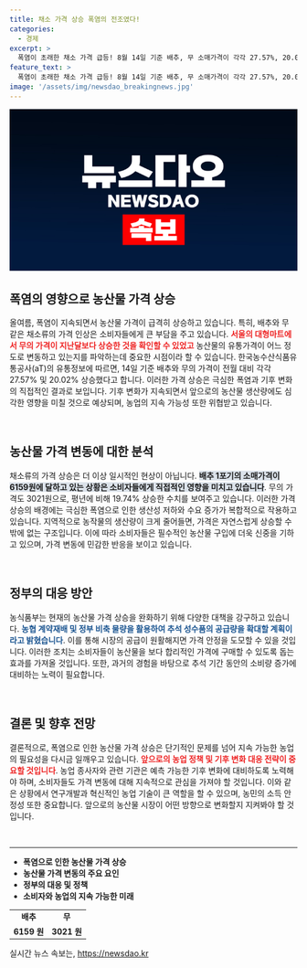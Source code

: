 ```yaml
---
title: 채소 가격 상승 폭염의 전조였다!
categories:
  - 경제
excerpt: >
  폭염이 초래한 채소 가격 급등! 8월 14일 기준 배추, 무 소매가격이 각각 27.57%, 20.02% 상승했다. 추석을 앞두고 정부가 대응에 나선다. 클릭해 자세한 내용을 확인하세요!
feature_text: >
  폭염이 초래한 채소 가격 급등! 8월 14일 기준 배추, 무 소매가격이 각각 27.57%, 20.02% 상승했다. 추석을 앞두고 정부가 대응에 나선다. 클릭해 자세한 내용을 확인하세요!
image: '/assets/img/newsdao_breakingnews.jpg'
---
```


<p><img src="/assets/img/newsdao_breakingnews.jpg" alt="koreaapp 속보" /></p>

<h2 data-ke-size="size26">폭염의 영향으로 농산물 가격 상승</h2>

<p data-ke-size="size16">올여름, 폭염이 지속되면서 농산물 가격이 급격히 상승하고 있습니다. 특히, 배추와 무 같은 채소류의 가격 인상은 소비자들에게 큰 부담을 주고 있습니다. <b><span style="color: #ee2323;">서울의 대형마트에서 무의 가격이 지난달보다 상승한 것을 확인할 수 있었고</span></b> 농산물의 유통가격이 어느 정도로 변동하고 있는지를 파악하는데 중요한 시점이라 할 수 있습니다. 한국농수산식품유통공사(aT)의 유통정보에 따르면, 14일 기준 배추와 무의 가격이 전월 대비 각각 27.57% 및 20.02% 상승했다고 합니다. 이러한 가격 상승은 극심한 폭염과 기후 변화의 직접적인 결과로 보입니다. 기후 변화가 지속되면서 앞으로의 농산물 생산량에도 심각한 영향을 미칠 것으로 예상되며, 농업의 지속 가능성 또한 위협받고 있습니다.</p>

<p data-ke-size="size16">&nbsp;</p>

<h2 data-ke-size="size26">농산물 가격 변동에 대한 분석</h2>

<p data-ke-size="size16">채소류의 가격 상승은 더 이상 일시적인 현상이 아닙니다. <b><span style="background-color: #21538527;">배추 1포기의 소매가격이 6159원에 달하고 있는 상황은 소비자들에게 직접적인 영향을 미치고 있습니다</span></b>. 무의 가격도 3021원으로, 평년에 비해 19.74% 상승한 수치를 보여주고 있습니다. 이러한 가격 상승의 배경에는 극심한 폭염으로 인한 생산성 저하와 수요 증가가 복합적으로 작용하고 있습니다. 지역적으로 농작물의 생산량이 크게 줄어들면, 가격은 자연스럽게 상승할 수밖에 없는 구조입니다. 이에 따라 소비자들은 필수적인 농산물 구입에 더욱 신중을 기하고 있으며, 가격 변동에 민감한 반응을 보이고 있습니다.</p>

<p data-ke-size="size16">&nbsp;</p>

<h2 data-ke-size="size26">정부의 대응 방안</h2>

<p data-ke-size="size16">농식품부는 현재의 농산물 가격 상승을 완화하기 위해 다양한 대책을 강구하고 있습니다. <b><span style="color: #1a5490;">농협 계약재배 및 정부 비축 물량을 활용하여 추석 성수품의 공급량을 확대할 계획이라고 밝혔습니다</span></b>. 이를 통해 시장의 공급이 원활해지면 가격 안정을 도모할 수 있을 것입니다. 이러한 조치는 소비자들이 농산물을 보다 합리적인 가격에 구매할 수 있도록 돕는 효과를 가져올 것입니다. 또한, 과거의 경험을 바탕으로 추석 기간 동안의 소비량 증가에 대비하는 노력이 필요합니다.</p>

<p data-ke-size="size16">&nbsp;</p>

<h2 data-ke-size="size26">결론 및 향후 전망</h2>

<p data-ke-size="size16">결론적으로, 폭염으로 인한 농산물 가격 상승은 단기적인 문제를 넘어 지속 가능한 농업의 필요성을 다시금 일깨우고 있습니다. <b><span style="color: #ee2323;">앞으로의 농업 정책 및 기후 변화 대응 전략이 중요할 것입니다</span></b>. 농업 종사자와 관련 기관은 예측 가능한 기후 변화에 대비하도록 노력해야 하며, 소비자들도 가격 변동에 대해 지속적으로 관심을 가져야 할 것입니다. 이와 같은 상황에서 연구개발과 혁신적인 농업 기술이 큰 역할을 할 수 있으며, 농민의 소득 안정성 또한 중요합니다. 앞으로의 농산물 시장이 어떤 방향으로 변화할지 지켜봐야 할 것입니다.</p>

<p data-ke-size="size16">&nbsp;</p>

<hr>

<ul>
<li><b>폭염으로 인한 농산물 가격 상승</b></li>
<li><b>농산물 가격 변동의 주요 요인</b></li>
<li><b>정부의 대응 및 정책</b></li>
<li><b>소비자와 농업의 지속 가능한 미래</b></li>
</ul>

<table style="width: 100%;">
<tr>
<td style="text-align: center; height: 17px;"><b>배추</b></td>
<td style="text-align: center; height: 17px;"><b>무</b></td>
</tr>
<tr>
<td style="text-align: center; height: 17px;"><b>6159 원</b></td>
<td style="text-align: center; height: 17px;"><b>3021 원</b></td>
</tr>
</table>
실시간 뉴스 속보는, <a href="https://newsdao.kr" rel="dofollow">https://newsdao.kr</a>


